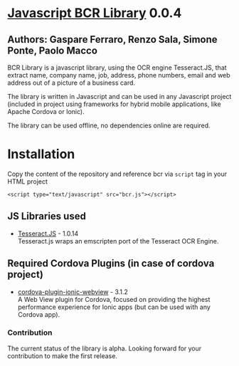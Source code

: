 # [Javascript BCR Library](https://github.com/syneo-tools-gmbh/Javascript-BCR-Library) 0.0.4
## Authors: Gaspare Ferraro, Renzo Sala, Simone Ponte, Paolo Macco

BCR Library is a javascript library, using the OCR engine Tesseract.JS, that extract name, company name, job, address, phone numbers, email and web address out of a picture of a business card.

The library is written in Javascript and can be used in any Javascript project (included in project using frameworks for hybrid mobile applications, like Apache Cordova or Ionic).

The library can be used offline, no dependencies online are required.

# Installation
Copy the content of the repository and reference bcr via `script` tag in your HTML project
  
  `<script type="text/javascript" src="bcr.js"></script>`

## JS Libraries used ##

* [Tesseract.JS](https://github.com/naptha/tesseract.js) - 1.0.14<br/>
Tesseract.js wraps an emscripten port of the Tesseract OCR Engine.

## Required Cordova Plugins (in case of cordova project) ##

* [cordova-plugin-ionic-webview](https://github.com/ionic-team/cordova-plugin-ionic-webview/) - 3.1.2<br/>
A Web View plugin for Cordova, focused on providing the highest performance experience for Ionic apps (but can be used with any Cordova app).

### Contribution ###

The current status of the library is alpha. Looking forward for your contribution to make the first release.
